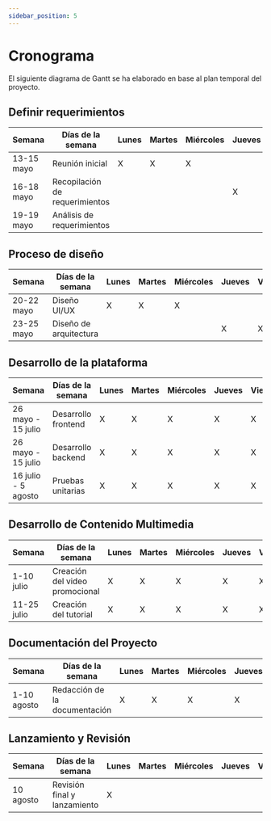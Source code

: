 ```yaml
---
sidebar_position: 5
---
```


# Cronograma

El siguiente diagrama de Gantt se ha elaborado en base al plan temporal del proyecto. 

## Definir requerimientos

| Semana       | Días de la semana      | Lunes | Martes | Miércoles | Jueves | Viernes | Sábado | Domingo |
| ------------ | ---------------------- | ----- | ------ | --------- | ------ | ------- | ------ | ------- |
| 13-15 mayo   | Reunión inicial        |   X   |   X    |     X     |        |         |        |         |
| 16-18 mayo   | Recopilación de requerimientos |       |        |           |   X    |    X    |   X    |         |
| 19-19 mayo   | Análisis de requerimientos  |       |        |           |        |         |        |    X    |


## Proceso de diseño

| Semana       | Días de la semana        | Lunes | Martes | Miércoles | Jueves | Viernes | Sábado | Domingo |
| ------------ | ------------------------ | ----- | ------ | --------- | ------ | ------- | ------ | ------- |
| 20-22 mayo   | Diseño UI/UX             |   X   |   X    |     X     |        |         |        |         |
| 23-25 mayo   | Diseño de arquitectura   |       |        |           |   X    |    X    |   X    |         |


## Desarrollo de la plataforma

| Semana                | Días de la semana        | Lunes | Martes | Miércoles | Jueves | Viernes | Sábado | Domingo |
| --------------------- | ------------------------ | ----- | ------ | --------- | ------ | ------- | ------ | ------- |
| 26 mayo - 15 julio    | Desarrollo frontend      |   X   |   X    |     X     |   X    |    X    |        |         |
| 26 mayo - 15 julio    | Desarrollo backend       |   X   |   X    |     X     |   X    |    X    |        |         |
| 16 julio - 5 agosto   | Pruebas unitarias        |   X   |   X    |     X     |   X    |    X    |        |         |


## Desarrollo de Contenido Multimedia

| Semana       | Días de la semana        | Lunes | Martes | Miércoles | Jueves | Viernes | Sábado | Domingo |
| ------------ | ------------------------ | ----- | ------ | --------- | ------ | ------- | ------ | ------- |
| 1-10 julio   | Creación del video promocional | X   |   X    |     X     |   X    |    X    |        |         |
| 11-25 julio  | Creación del tutorial    |   X   |   X    |     X     |   X    |    X    |        |         |


## Documentación del Proyecto

| Semana       | Días de la semana      | Lunes | Martes | Miércoles | Jueves | Viernes | Sábado | Domingo |
| ------------ | ---------------------- | ----- | ------ | --------- | ------ | ------- | ------ | ------- |
| 1-10 agosto  | Redacción de la documentación | X   |   X    |     X     |   X    |    X    |        |         |


## Lanzamiento y Revisión

| Semana       | Días de la semana      | Lunes | Martes | Miércoles | Jueves | Viernes | Sábado | Domingo |
| ------------ | ---------------------- | ----- | ------ | --------- | ------ | ------- | ------ | ------- |
| 10 agosto    | Revisión final y lanzamiento  |   X   |        |           |        |         |        |         |